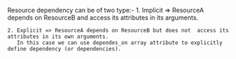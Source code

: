 Resource dependency can be of two type:-
    1. Implicit => ResourceA depends on ResourceB and access its attributes in its arguments.

    2. Explicit => ResourceA depends on ResourceB but does not  access its attributes in its own arguments. 
       In this case we can use dependes_on array attribute to explicitly define dependency (or dependencies).